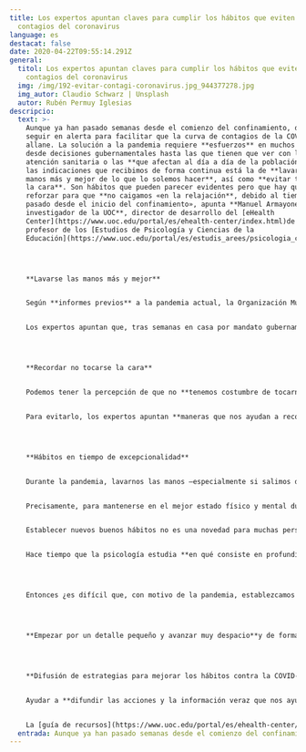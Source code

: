 ```yaml
---
title: Los expertos apuntan claves para cumplir los hábitos que eviten los
  contagios del coronavirus
language: es
destacat: false
date: 2020-04-22T09:55:14.291Z
general:
  titol: Los expertos apuntan claves para cumplir los hábitos que eviten los
    contagios del coronavirus
  img: /img/192-evitar-contagi-coronavirus.jpg_944377278.jpg
  img_autor: Claudio Schwarz | Unsplash
  autor: Rubén Permuy Iglesias
descripcio:
  text: >-
    Aunque ya han pasado semanas desde el comienzo del confinamiento, debemos
    seguir en alerta para facilitar que la curva de contagios de la COVID-19 se
    allane. La solución a la pandemia requiere **esfuerzos** en muchos ámbitos,
    desde decisiones gubernamentales hasta las que tienen que ver con la
    atención sanitaria o las **que afectan al día a día de la población**. Entre
    las indicaciones que recibimos de forma continua está la de **lavarnos las
    manos más y mejor de lo que lo solemos hacer**, así como **evitar tocarnos
    la cara**. Son hábitos que pueden parecer evidentes pero que hay que
    reforzar para que **no caigamos «en la relajación**, debido al tiempo que ha
    pasado desde el inicio del confinamiento», apunta **Manuel Armayones,
    investigador de la UOC**, director de desarrollo del [eHealth
    Center](https://www.uoc.edu/portal/es/ehealth-center/index.html)de la UOC y
    profesor de los [Estudios de Psicología y Ciencias de la
    Educación](https://www.uoc.edu/portal/es/estudis_arees/psicologia_ciencies_educacio/index.html).




    **Lavarse las manos más y mejor**


    Según **informes previos** a la pandemia actual, la Organización Mundial de la Salud apuntaba que solo el [5 % de la población dedica al menos 15 segundos a lavarse las manos](https://www.eldiario.es/tumejoryo/estar_bien/racismo-ataja-enfermedades-lavarse-manos_0_995301501.html), y una investigación de la Universidad de Michigan ponía de relieve que, de una muestra de más de 3.700 estudiantes analizados, **un 10 % no se lavaba las manos después de ir al baño**. Teniendo en cuenta que nos encontramos en una coyuntura especial por la pandemia, la mejora de este hábito es clave para ayudar a reducir el número de nuevos contagios de la COVID-19.


    Los expertos apuntan que, tras semanas en casa por mandato gubernamental, es probable que un porcentaje relevante de la población «sufra **cansancio mental, se relaje ante estas medidas** y no se lave las manos con el cuidado que corresponde», como señala Armayones. El profesor de la UOC, que también es investigador del grupo de investigación Psicología, Salud y Red ([PSiNET](http://transfer.rdi.uoc.edu/es/grupo/psicologa-salud-y-red)), afirma que también es probable que algunas de las **indicaciones que hacen las instituciones** en este sentido por distintos canales puedan **perder en buena parte el efecto** para ayudar a cumplir las medidas de higiene y precaución que hay que seguir.




    **Recordar no tocarse la cara**


    Podemos tener la percepción de que no **tenemos costumbre de tocarnos mucho la cara**, pero diferentes estudios confirman que lo hacemos **decenas de veces cada hora**. Como muestra, una investigación de la Universidad de Sídney analizó en el año 2015 a un grupo de estudiantes de Medicina y concluyó que **[se tocaban la cara 23 veces cada sesenta minutos](https://www.ncbi.nlm.nih.gov/pubmed/25637115) de media**. Y tocarse la cara, como las autoridades sanitarias han confirmado en los mensajes dirigidos a la población, es una manera de contagiarse después de entrar en contacto con la COVID-19 por medio de las manos.


    Para evitarlo, los expertos apuntan **maneras que nos ayudan a recordar que no hay que tocarse el rostro**. Descartando opciones que no parecen factibles para el día a día, como sería llevar un casco integral en la cabeza cuando salimos a comprar, Armayones ejemplifica que una buena manera es «vestir **manga larga** y, si tenemos que tocarnos la cara o rascárnosla, lo hagamos con la propia manga». Otro ejemplo que destaca el experto de la UOC para no tocarnos la cara mientras estamos sentados es colocar **las manos bajo las nalgas**.




    **Hábitos en tiempo de excepcionalidad**


    Durante la pandemia, lavarnos las manos —especialmente si salimos de casa o estamos en contacto con alguien que haya salido— y evitar tocarse la cara «deben convertirse en **nuevos hábitos que tenemos que seguir de la manera más escrupulosa posible**», señala Armayones. Esta es una de las claves principales para que nuestro día a día no sea un foco de contagios. Pero ¿establecer hábitos en tiempo de excepcionalidad es sencillo o es fácil caer en la relajación?


    Precisamente, para mantenerse en el mejor estado físico y mental durante el confinamiento, los expertos recomiendan impulsar diferentes hábitos saludables, como tener una rutina diaria, hacer ejercicio físico o seguir una dieta variada y saludable, porque, entre otras razones, nos ayudará a dormir mejor y [mantendremos una buena calidad del sueño](https://www.uoc.edu/portal/es/news/actualitat/2020/182-confinamiento-sueno.html).


    Establecer nuevos buenos hábitos no es una novedad para muchas personas y suele ser un objetivo de determinadas épocas como el año nuevo. Aunque tengamos la impresión de que conseguir nuevos retos de estilo de vida es probable que se acabe haciendo cuesta arriba, «**cambiar los hábitos humanos es más sencillo de lo que parece si tenemos claro cómo debe hacerse**», indica Armayones.


    Hace tiempo que la psicología estudia **en qué consiste en profundidad un hábito**, dónde radica la **dificultad** para cambiarlos y, sobre todo, qué **estrategias pueden ponerse en práctica** para cambiarlos. «La mejor manera de superar barreras es conocerlas y, una vez bien conocidas, ser capaces de establecer las estrategias que nos ayudarán a conseguirlo», detalla Armayones. Un hábito es un comportamiento que se repite de una manera sistemática, siempre en el mismo momento del día. Por ejemplo, encender la cafetera cuando entramos en la cocina después de levantarnos para preparar el desayuno. «Es un comportamiento que se acaba repitiendo tanto que se vuelve automático. Es decir, **lo hacemos sin pensar**», puntualiza el experto.




    Entonces ¿es difícil que, con motivo de la pandemia, establezcamos el hábito de lavarnos las manos correctamente y recordemos que no hay que tocarse la cara? «La COVID-19 nos obliga a adquirir una serie de hábitos muy rápidamente. El reto es que **tenemos que introducirlos en nuestras rutinas diarias** o, en el caso de no tocarse la cara, debemos ser capaces de no hacer algo que ya era un hábito muy bien establecido para la inmensa mayoría de las personas», apunta Armayones. Para el investigador es importante tomar conciencia de generar nuevos hábitos, aunque pueda implicar un esfuerzo adicional, «porque rompe nuestra cadena de comportamientos. Si lo vamos repitiendo y sobre todo **nos felicitamos y celebramos cada vez que lo hacemos** —por ejemplo, cantando una de nuestras canciones favoritas—, conseguiremos automatizarlo muy rápidamente», puntualiza.




    **Empezar por un detalle pequeño y avanzar muy despacio**y de forma gradual. Esta sería la estrategia denominada «pasos de bebé» para establecer nuevos hábitos, teorizada por el profesor Brian Jeffrey Fogg, de la Universidad de Stanford, en su libro *Tiny Habits*. «Se trata de ir haciendo cada vez un poquito más, pero siempre pensando que nuestro compromiso con nosotros mismos solo es llegar a pequeñas metas. Por ejemplo, si quiero desarrollar el hábito de **hacer ejercicio en casa** y me cuesta mucho ponerme, podría empezar por dar un "paso de bebé" como bailar mi canción favorita durante unos segundos. Eso me permitirá conseguir un primer triunfo y darme cuenta de que puedo hacer alguna actividad para mantenerme en forma, por pequeña que sea, y, poco a poco, avanzar», analiza Armayones. El profesor Fogg también propone determinar un momento clave durante el día para establecer este nuevo comportamiento, como podría ser después de los aplausos de las 20 h. Y, por último, el profesor de Stanford apunta que hay que celebrar nuestros pequeños éxitos. «Se trataría de hacer una pequeña celebración, como darme la enhorabuena, hacer un gesto de victoria o lo que consideremos», aclara Armayones. «Si lo hacemos así, seguramente tendremos bien establecido el nuevo hábito antes de lo que pensamos. Es fácil, cuesta poco probarlo y además funciona», asegura el investigador de la UOC.




    **Difusión de estrategias para mejorar los hábitos contra la COVID-19**


    Ayudar a **difundir las acciones y la información veraz que nos ayudarán a superar la crisis** actual es una responsabilidad compartida por muchos tipos de organizaciones. Es el caso del [eHealth Center](https://www.uoc.edu/portal/ca/ehealth-center/index.html)de la UOC, centro de investigación que se centra en capacitar y empoderar a la ciudadanía y los profesionales con las tecnologías para que lideren el cambio de paradigma en salud. A raíz de la crisis del coronavirus, el eHealth Center tomó la iniciativa de divulgar en Twitter consejos y recursos digitales que faciliten la adquisición de hábitos saludables para ayudar a concienciar a la población aún más para que siga las buenas prácticas de lavarse las manos, no tocarse la cara y otros hábitos recomendados por las autoridades sanitarias.


    La [guía de recursos](https://www.uoc.edu/portal/es/ehealth-center/actualitat/noticies/2020/noticia_009_IntervencioPsicosocial.html) impulsada por el centro puede seguirse mediante [@eHealthUOC](https://twitter.com/eHealthUOC)o la etiqueta [\#eHCovid19U](https://twitter.com/search?q=%23eHCovid19UOC&src=typed_query&f=live). En ella puede consultarse información práctica y contrastada en **catalán, castellano e inglés** mientras se mantengan las medidas preventivas para abordar el coronavirus.
  entrada: Aunque ya han pasado semanas desde el comienzo del confinamiento
---
```

